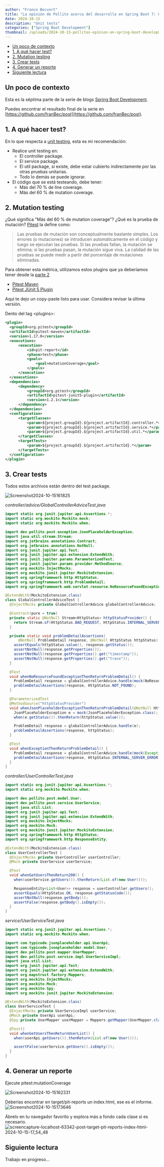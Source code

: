 ```yaml
---
author: "Franco Becvort"
title: "La opinión de Pollito acerca del desarrollo en Spring Boot 7: Unit tests"
date: 2024-10-15
description: "Unit tests"
categories: ["Spring Boot Development"]
thumbnail: /uploads/2024-10-15-pollitos-opinion-on-spring-boot-development-7/GFvuurOXgAAiYC1.jpg
---
```


<!-- TOC -->
  * [Un poco de contexto](#un-poco-de-contexto)
  * [1. A qué hacer test?](#1-a-qué-hacer-test)
  * [2. Mutation testing](#2-mutation-testing)
  * [3. Crear tests](#3-crear-tests)
  * [4. Generar un reporte](#4-generar-un-reporte)
  * [Siguiente lectura](#siguiente-lectura)
<!-- TOC -->

## Un poco de contexto

Esta es la séptima parte de la serie de blogs [Spring Boot Development](/es/categories/spring-boot-development/).

Puedes encontrar el resultado final de la serie en [https://github.com/franBec/post](https://github.com/franBec/post).

## 1. A qué hacer test?

En lo que respecta a [unit testing](https://en.wikipedia.org/wiki/Unit_testing), esta es mi recomendación:

- Realice unit testing en:
  - El controller package.
  - El service package.
  - El util package, si existe, debe estar cubierto indirectamente por las otras pruebas unitarias.
  - Todo lo demás se puede ignorar.
- El código que se está testeando, debe tener:
  - Más del 70 % de line coverage.
  - Más del 60 % de mutation coverage.

## 2. Mutation testing

¿Qué significa "Más del 60 % de mutation coverage"? ¿Qué es la prueba de mutación? [Pitest](https://pitest.org/) la define como:

> Las pruebas de mutación son conceptualmente bastante simples. Los errores (o mutaciones) se introducen automáticamente en el código y luego se ejecutan las pruebas. Si las pruebas fallan, la mutación se elimina; si las pruebas pasan, la mutación sigue viva. La calidad de las pruebas se puede medir a partir del porcentaje de mutaciones eliminadas.

Para obtener esta métrica, utilizamos estos plugins que ya deberíamos tener desde la [parte 2](/es/blog/2024-10-02-pollitos-opinion-on-spring-boot-development-2)

- [Pitest Maven](https://mvnrepository.com/artifact/org.pitest/pitest-maven)
- [Pitest JUnit 5 Plugin](https://mvnrepository.com/artifact/org.pitest/pitest-junit5-plugin)

Aquí te dejo un copy-paste listo para usar. Considera revisar la última versión.

Dento del tag \<plugins\>:

```xml
<plugin>
  <groupId>org.pitest</groupId>
  <artifactId>pitest-maven</artifactId>
  <version>1.17.0</version>
  <executions>
      <execution>
          <id>pit-report</id>
          <phase>test</phase>
          <goals>
              <goal>mutationCoverage</goal>
          </goals>
      </execution>
  </executions>
  <dependencies>
      <dependency>
          <groupId>org.pitest</groupId>
          <artifactId>pitest-junit5-plugin</artifactId>
          <version>1.2.1</version>
      </dependency>
  </dependencies>
  <configuration>
      <targetClasses>
          <param>${project.groupId}.${project.artifactId}.controller.*</param>
          <param>${project.groupId}.${project.artifactId}.service.*</param>
          <param>${project.groupId}.${project.artifactId}.util.*</param>
      </targetClasses>
      <targetTests>
          <param>${project.groupId}.${project.artifactId}.*</param>
      </targetTests>
  </configuration>
</plugin>
```

## 3. Crear tests

Todos estos archivos están dentro del test package.

![Screenshot2024-10-15161825](/uploads/2024-10-15-pollitos-opinion-on-spring-boot-development-6/Screenshot2024-10-15161825.png)

_controller/advice/GlobalControllerAdviceTest.java_

```java
import static org.junit.jupiter.api.Assertions.*;
import static org.mockito.Mockito.mock;
import static org.mockito.Mockito.when;

import dev.pollito.post.exception.JsonPlaceholderException;
import java.util.stream.Stream;
import org.jetbrains.annotations.Contract;
import org.jetbrains.annotations.NotNull;
import org.junit.jupiter.api.Test;
import org.junit.jupiter.api.extension.ExtendWith;
import org.junit.jupiter.params.ParameterizedTest;
import org.junit.jupiter.params.provider.MethodSource;
import org.mockito.InjectMocks;
import org.mockito.junit.jupiter.MockitoExtension;
import org.springframework.http.HttpStatus;
import org.springframework.http.ProblemDetail;
import org.springframework.web.servlet.resource.NoResourceFoundException;

@ExtendWith(MockitoExtension.class)
class GlobalControllerAdviceTest {
  @InjectMocks private GlobalControllerAdvice globalControllerAdvice;

  @Contract(pure = true)
  private static @NotNull Stream<HttpStatus> httpStatusProvider() {
    return Stream.of(HttpStatus.BAD_REQUEST, HttpStatus.INTERNAL_SERVER_ERROR);
  }

  private static void problemDetailAssertions(
      @NotNull ProblemDetail response, @NotNull HttpStatus httpStatus) {
    assertEquals(httpStatus.value(), response.getStatus());
    assertNotNull(response.getProperties());
    assertNotNull(response.getProperties().get("timestamp"));
    assertNotNull(response.getProperties().get("trace"));
  }

  @Test
  void whenNoResourceFoundExceptionThenReturnProblemDetail() {
    ProblemDetail response = globalControllerAdvice.handle(mock(NoResourceFoundException.class));
    problemDetailAssertions(response, HttpStatus.NOT_FOUND);
  }

  @ParameterizedTest
  @MethodSource("httpStatusProvider")
  void whenJsonPlaceholderExceptionThenReturnProblemDetail(@NotNull HttpStatus httpStatus) {
    JsonPlaceholderException e = mock(JsonPlaceholderException.class);
    when(e.getStatus()).thenReturn(httpStatus.value());

    ProblemDetail response = globalControllerAdvice.handle(e);
    problemDetailAssertions(response, httpStatus);
  }

  @Test
  void whenExceptionThenReturnProblemDetail() {
    ProblemDetail response = globalControllerAdvice.handle(mock(Exception.class));
    problemDetailAssertions(response, HttpStatus.INTERNAL_SERVER_ERROR);
  }
}
```

_controller/UserControllerTest.java_

```java
import static org.junit.jupiter.api.Assertions.*;
import static org.mockito.Mockito.when;

import dev.pollito.post.model.User;
import dev.pollito.post.service.UserService;
import java.util.List;
import org.junit.jupiter.api.Test;
import org.junit.jupiter.api.extension.ExtendWith;
import org.mockito.InjectMocks;
import org.mockito.Mock;
import org.mockito.junit.jupiter.MockitoExtension;
import org.springframework.http.HttpStatus;
import org.springframework.http.ResponseEntity;

@ExtendWith(MockitoExtension.class)
class UserControllerTest {
  @InjectMocks private UserController userController;
  @Mock private UserService userService;

  @Test
  void whenGetUsersThenReturn200() {
    when(userService.getUsers()).thenReturn(List.of(new User()));

    ResponseEntity<List<User>> response = userController.getUsers();
    assertEquals(HttpStatus.OK, response.getStatusCode());
    assertNotNull(response.getBody());
    assertFalse(response.getBody().isEmpty());
  }
}
```

_service/UserServiceTest.java_

```java
import static org.junit.jupiter.api.Assertions.*;
import static org.mockito.Mockito.when;

import com.typicode.jsonplaceholder.api.UserApi;
import com.typicode.jsonplaceholder.model.User;
import dev.pollito.post.mapper.UserMapper;
import dev.pollito.post.service.impl.UserServiceImpl;
import java.util.List;
import org.junit.jupiter.api.Test;
import org.junit.jupiter.api.extension.ExtendWith;
import org.mapstruct.factory.Mappers;
import org.mockito.InjectMocks;
import org.mockito.Mock;
import org.mockito.Spy;
import org.mockito.junit.jupiter.MockitoExtension;

@ExtendWith(MockitoExtension.class)
class UserServiceTest {
  @InjectMocks private UserServiceImpl userService;
  @Mock private UserApi userApi;
  @Spy private UserMapper userMapper = Mappers.getMapper(UserMapper.class);

  @Test()
  void whenGetUsersThenReturnUserList() {
    when(userApi.getUsers()).thenReturn(List.of(new User()));

    assertFalse(userService.getUsers().isEmpty());
  }
}
```

## 4. Generar un reporte

Ejecute pitest:mutationCoverage

![Screenshot2024-10-15162331](/uploads/2024-10-15-pollitos-opinion-on-spring-boot-development-6/Screenshot2024-10-15162331.png)

Deberías encontrar en target/pit-reports un index.html, ese es el informe.
![Screenshot2024-10-15173646](/uploads/2024-10-15-pollitos-opinion-on-spring-boot-development-7/Screenshot2024-10-15173646.png)

Ábrelo en tu navegador favorito y explora más a fondo cada clase si es necesario.
![screencapture-localhost-63342-post-target-pit-reports-index-html-2024-10-15-17_54_48](/uploads/2024-10-15-pollitos-opinion-on-spring-boot-development-7/screencapture-localhost-63342-post-target-pit-reports-index-html-2024-10-15-17_54_48.png)

## Siguiente lectura

Trabajo en progreso...
